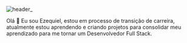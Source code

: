 ![header_](https://github.com/user-attachments/assets/fdb08f07-38bb-41be-a056-baea0a9a8e8b)

Olá 👋
Eu sou Ezequiel, estou em processo de transição de carreira, atualmente estou aprendendo e criando projetos para consolidar meu aprendizado para me tornar um Desenvolvedor Full Stack.


